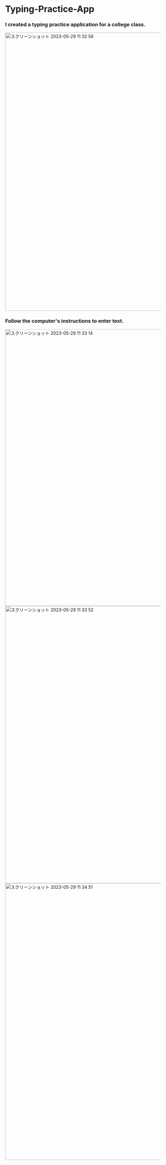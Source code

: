 # Typing-Practice-App
### I created a typing practice application for a college class.
<img width="901" alt="スクリーンショット 2023-05-29 11 32 56" src="https://github.com/Iwaiy/Typing-Practice-App/assets/98382027/bd4b6bb6-08e6-49df-8ff3-26c8011166e4">

### Follow the computer's instructions to enter text.
<img width="896" alt="スクリーンショット 2023-05-29 11 33 14" src="https://github.com/Iwaiy/Typing-Practice-App/assets/98382027/b061d601-d0dc-4376-a94c-61ee073aed2c">

<img width="898" alt="スクリーンショット 2023-05-29 11 33 52" src="https://github.com/Iwaiy/Typing-Practice-App/assets/98382027/d269579f-2aa9-4389-9ba2-da7d2c1e03fd">

<img width="896" alt="スクリーンショット 2023-05-29 11 34 51" src="https://github.com/Iwaiy/Typing-Practice-App/assets/98382027/6ffb976e-2806-4973-a7fe-6a74cf50d909">
